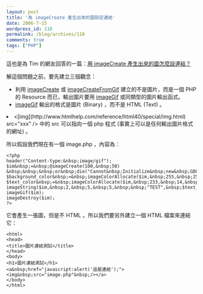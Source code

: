 ```yaml
---
layout: post
title: '為 imageCreate 產生出來的圖設定連結'
date: 2006-7-15
wordpress_id: 110
permalink: /blog/archives/110
comments: true
tags: ["PHP"]
---
```


這也是為 Tim 的網友回答的一篇：[用  imageCreate 產生出來的圖怎麼設連結？](http://timteam.org/?TIM=FORUM&FORUM=1&ShowDocument=14350)

解這個問題之前，要先建立三個觀念：

* 利用 [imageCreate](http://tw2.php.net/manual/en/function.imagecreate.php) 或 [imageCreateFromGif](http://tw2.php.net/manual/en/function.imagecreatefromgif.php) 建立的不是圖片，而是一個 PHP 的 Resource 而已，輸出圖片要用 [imageGif](http://tw2.php.net/manual/en/function.imagegif.php) 或同類型的圖片輸出函式。
* [imageGif](http://tw2.php.net/manual/en/function.imagegif.php) 輸出的格式是圖片 (Binary) ，而不是 HTML (Text) 。
<li> <[img](http://www.htmlhelp.com/reference/html40/special/img.html) src="xxx" /> 中的 src 可以指向一個 php 程式 (事實上可以是任何輸出圖片格式的網址) 。</li>


<!--more-->

所以假設我們現在有一個 image.php ，內容為：

```
<?php
header("Content-type:&nbsp;image/gif");
$im&nbsp;=&nbsp;@imageCreate(100,&nbsp;50)
&nbsp;&nbsp;&nbsp;or&nbsp;die("Cannot&nbsp;Initialize&nbsp;new&nbsp;GD&nbsp;image&nbsp;stream");
$background_color&nbsp;=&nbsp;imageColorAllocate($im,&nbsp;255,&nbsp;255,&nbsp;255);
$text_color&nbsp;=&nbsp;imageColorAllocate($im,&nbsp;233,&nbsp;14,&nbsp;91);
imageString($im,&nbsp;2,&nbsp;5,&nbsp;5,&nbsp;&nbsp;"TEST",&nbsp;$text_color);
imageGif($im);
imageDestroy($im);
?>

```

它會產生一張圖，但是不 HTML 。所以我們要另外建立一個 HTML 檔案來連結它：

```
<html>
<head>
<title>圖片連結測試</title>
</head>
<body>
<h1>圖片連結測試</h1>
<a&nbsp;href="javascript:alert('這是連結');"><img&nbsp;src="image.php"&nbsp;/></a>
</body>
</html>

```
